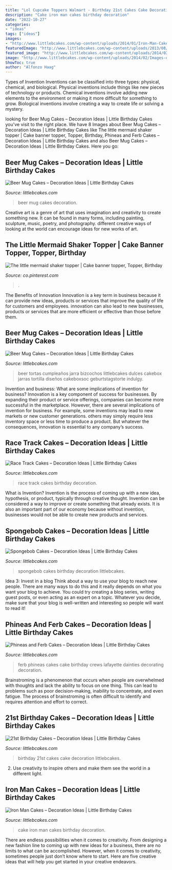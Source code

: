 ```yaml
---
title: "Lol Cupcake Toppers Walmart - Birthday 21st Cakes Cake Decoration Littlebcakes"
description: "Cake iron man cakes birthday decoration"
date: "2022-10-27"
categories:
- "ideas"
tags: ["ideas"]
images:
- "http://www.littlebcakes.com/wp-content/uploads/2014/01/Iron-Man-Cake-Ideas.jpg"
featuredImage: "http://www.littlebcakes.com/wp-content/uploads/2013/08/Spongebob-Birthday-Cakes.jpg"
featured_image: "http://www.littlebcakes.com/wp-content/uploads/2014/02/Images-of-21st-Birthday-Cakes-768x1024.jpg"
image: "http://www.littlebcakes.com/wp-content/uploads/2014/02/Images-of-21st-Birthday-Cakes-768x1024.jpg"
ShowToc: true
author: "Alfonzo Haag"
---
```



Types of Invention
Inventions can be classified into three types: physical, chemical, and biological. Physical inventions include things like new pieces of technology or products. Chemical inventions involve adding new elements to the environment or making it more difficult for something to grow. Biological inventions involve creating a way to create life or solving a mystery.

	

		
looking for Beer Mug Cakes – Decoration Ideas | Little Birthday Cakes you've visit to the right place. We have 8 Images about Beer Mug Cakes – Decoration Ideas | Little Birthday Cakes like The little mermaid shaker topper | Cake banner topper, Topper, Birthday, Phineas and Ferb Cakes – Decoration Ideas | Little Birthday Cakes and also Beer Mug Cakes – Decoration Ideas | Little Birthday Cakes. Here you go:
		
    
## Beer Mug Cakes – Decoration Ideas | Little Birthday Cakes

<img loading=lazy src="http://www.littlebcakes.com/wp-content/uploads/2014/02/Beer-Mug-Cakes-993x1024.jpg" onerror="this.onerror=null;this.src='https://tse4.mm.bing.net/th?id=OIP.McUVRECREx_0JR_V0CrydgHaHo&amp;pid=15.1';" alt="Beer Mug Cakes – Decoration Ideas | Little Birthday Cakes">

_Source: littlebcakes.com_

>beer mug cakes decoration. 

	

Creative art is a genre of art that uses imagination and creativity to create something new. It can be found in many forms, including painting, sculpture, music, poetry, and photography. different creative ways of looking at the world can encourage ideas for new works of art.

    
## The Little Mermaid Shaker Topper | Cake Banner Topper, Topper, Birthday

<img loading=lazy src="https://i.pinimg.com/736x/8b/da/38/8bda382691165b06100f8c1af48fd497.jpg" onerror="this.onerror=null;this.src='https://tse1.mm.bing.net/th?id=OIP.ZB66_F4a3yr1a7BDwpppWAHaJ3&amp;pid=15.1';" alt="The little mermaid shaker topper | Cake banner topper, Topper, Birthday">

_Source: co.pinterest.com_

>. 

	

The Benefits of Innovation
Innovation is a key term in business because it can provide new ideas, products or services that improve the quality of life for customers and employees. innovation can also lead to new businesses, products or services that are more efficient or effective than those before them.

    
## Beer Mug Cakes – Decoration Ideas | Little Birthday Cakes

<img loading=lazy src="https://www.littlebcakes.com/wp-content/uploads/2014/02/Beer-Mug-Birthday-Cake.jpg" onerror="this.onerror=null;this.src='https://tse4.mm.bing.net/th?id=OIP.Yj616tDP5b7Ip5nsTLDwyAHaIp&amp;pid=15.1';" alt="Beer Mug Cakes – Decoration Ideas | Little Birthday Cakes">

_Source: littlebcakes.com_

>beer tortas cumpleaños jarra bizcochos littlebcakes dulces cakebox jarras tortilla diseños cakeboxsoc geburtstagstorte indulgy. 

	

Invention and business: What are some implications of invention for business?
Innovation is a key component of success for businesses. By expanding their product or service offerings, companies can become more successful in the marketplace. However, there are several implications of invention for business. For example, some inventions may lead to new markets or new customer generations. others may simply require less inventory space or less time to produce a product. But whatever the consequences, innovation is essential to any company’s success.

    
## Race Track Cakes – Decoration Ideas | Little Birthday Cakes

<img loading=lazy src="http://www.littlebcakes.com/wp-content/uploads/2014/02/Race-Track-Cakes.jpg" onerror="this.onerror=null;this.src='https://tse2.mm.bing.net/th?id=OIP.6acUeUsNtccX-138aZ8Z9gHaE9&amp;pid=15.1';" alt="Race Track Cakes – Decoration Ideas | Little Birthday Cakes">

_Source: littlebcakes.com_

>race track cakes birthday decoration. 

	

What is Invention?
Invention is the process of coming up with a new idea, hypothesis, or product, typically through creative thought. Invention can be considered a way to improve or create something that already exists. It is also an important part of our economy because without invention, businesses would not be able to create new products and services.

    
## Spongebob Cakes – Decoration Ideas | Little Birthday Cakes

<img loading=lazy src="http://www.littlebcakes.com/wp-content/uploads/2013/08/Spongebob-Birthday-Cakes.jpg" onerror="this.onerror=null;this.src='https://tse3.mm.bing.net/th?id=OIP.TxXzLd2sRevZpt4Ukv5PhQHaJ4&amp;pid=15.1';" alt="Spongebob Cakes – Decoration Ideas | Little Birthday Cakes">

_Source: littlebcakes.com_

>spongebob cakes birthday decoration littlebcakes. 

	

Idea 3: Invest in a blog
Think about a way to use your blog to reach new people. There are many ways to do this and it really depends on what you want your blog to achieve. You could try creating a blog series, writing guest posts, or even acting as an expert on a topic. Whatever you decide, make sure that your blog is well-written and interesting so people will want to read it!

    
## Phineas And Ferb Cakes – Decoration Ideas | Little Birthday Cakes

<img loading=lazy src="http://www.littlebcakes.com/wp-content/uploads/2014/01/Phineas-and-Ferb-Birthday-Cake.jpg" onerror="this.onerror=null;this.src='https://tse3.mm.bing.net/th?id=OIP.dvHAdq34UW6-S_pbTRX-fwHaJ4&amp;pid=15.1';" alt="Phineas and Ferb Cakes – Decoration Ideas | Little Birthday Cakes">

_Source: littlebcakes.com_

>ferb phineas cakes cake birthday crews lafayette dainties decorating decoration. 

	

Brainstroming is a phenomenon that occurs when people are overwhelmed with thoughts and lack the ability to focus on one thing. This can lead to problems such as poor decision-making, inability to concentrate, and even fatigue. The process of brainstroming is often difficult to identify and requires attention and effort to correct.

    
## 21st Birthday Cakes – Decoration Ideas | Little Birthday Cakes

<img loading=lazy src="http://www.littlebcakes.com/wp-content/uploads/2014/02/Images-of-21st-Birthday-Cakes-768x1024.jpg" onerror="this.onerror=null;this.src='https://tse3.mm.bing.net/th?id=OIP.JcL9Uv2HdGwtqFyssu1glgHaJ4&amp;pid=15.1';" alt="21st Birthday Cakes – Decoration Ideas | Little Birthday Cakes">

_Source: littlebcakes.com_

>birthday 21st cakes cake decoration littlebcakes. 

	

2. Use creativity to inspire others and make them see the world in a different light.

    
## Iron Man Cakes – Decoration Ideas | Little Birthday Cakes

<img loading=lazy src="http://www.littlebcakes.com/wp-content/uploads/2014/01/Iron-Man-Cake-Ideas.jpg" onerror="this.onerror=null;this.src='https://tse2.mm.bing.net/th?id=OIP._CtdlnvCvYU7K9LmkrNM3QHaJ4&amp;pid=15.1';" alt="Iron Man Cakes – Decoration Ideas | Little Birthday Cakes">

_Source: littlebcakes.com_

>cake iron man cakes birthday decoration. 

	

There are endless possibilities when it comes to creativity. From designing a new fashion line to coming up with new ideas for a business, there are no limits to what can be accomplished. However, when it comes to creativity, sometimes people just don’t know where to start. Here are five creative ideas that will help you get started in your creative endeavors.

